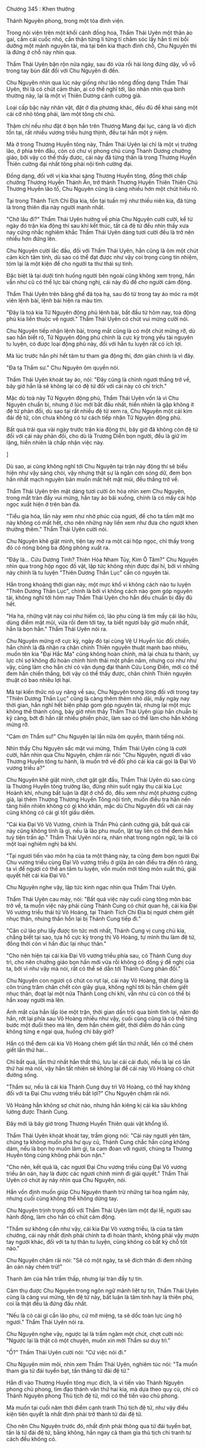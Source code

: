 




Chương 345 : Khen thưởng


Thánh Nguyên phong, trong một tòa đình viện.

Trong nội viện trên một khối cánh đồng hoa, Thẩm Thái Uyên một thân áo gai, cầm cái cuốc nhỏ, cẩn thận từng li từng tí chăm sóc lấy hắn tỉ mỉ bồi dưỡng một mảnh nguyên tài, mà tại bên kia thạch đình chỗ, Chu Nguyên thì là đứng ở chỗ này nhìn qua.

Thẩm Thái Uyên bận rộn nửa ngày, sau đó vừa rồi hài lòng đứng dậy, vỗ vỗ trong tay bùn đất đối với Chu Nguyên đi đến.

Chu Nguyên nhìn qua lúc này giống như lão nông đồng dạng Thẩm Thái Uyên, thì là có chút cảm thán, ai có thể nghĩ tới, lão nhân nhìn qua bình thường này, lại là một vị Thiên Dương cảnh cường giả.

Loại cấp bậc này nhân vật, đặt ở địa phương khác, đều đủ để khai sáng một cái cỡ nhỏ tông phái, làm một tông chi chủ.

Thậm chí nếu như đặt ở bọn hắn trên Thương Mang đại lục, càng là vô địch tồn tại, rất nhiều vương triều hưng thịnh, đều tại hắn một ý niệm.

Mà ở trong Thương Huyền tông này, Thẩm Thái Uyên lại chỉ là một vị trưởng lão, ở phía trên đầu, còn có chư vị phong chủ cùng Thanh Dương chưởng giáo, bởi vậy có thể thấy được, cái này đã từng thân là trong Thương Huyền Thiên cường đại nhất tông phái nội tình cường đại.

Đồng dạng, đối với vị kia khai sáng Thương Huyền tông, đồng thời chấp chưởng Thương Huyền Thánh Ấn, trở thành Thương Huyền Thiên Thiên Chủ Thương Huyền lão tổ, Chu Nguyên cũng là càng nhiều hơn một chút hiểu rõ.

Tại trong Thánh Tích Chi Địa kia, tồn tại tuấn mỹ như thiếu niên kia, đã từng là trong thiên địa này người mạnh nhất.

"Chờ lâu đi?" Thẩm Thái Uyên hướng về phía Chu Nguyên cười cười, kể từ ngày đó trận kia động thí sau khi kết thúc, tất cả đệ tử đều nhìn thấy xưa nay cứng nhắc nghiêm khắc Thẩm Thái Uyên dáng tươi cười đều là trở nên nhiều hơn đứng lên.

Chu Nguyên cười lắc đầu, đối với Thẩm Thái Uyên, hắn cũng là ôm một chút cảm kích tâm tính, dù sao có thể đạt được như vậy coi trọng cùng tín nhiệm, tóm lại là một kiện để cho người ta thư thái sự tình.

Đặc biệt là tại dưới tình huống người bên ngoài cũng không xem trọng, hắn vẫn như cũ có thể lực bài chúng nghị, cái này đủ để cho người cảm động.

Thẩm Thái Uyên trên băng ghế đá tọa hạ, sau đó từ trong tay áo móc ra một viên lệnh bài, lệnh bài hiện ra màu tím.

"Đây là toà kia Tử Nguyên động phủ lệnh bài, bắt đầu từ hôm nay, toà động phủ kia liền thuộc về ngươi." Thẩm Thái Uyên có chút vui mừng cười nói.

Chu Nguyên tiếp nhận lệnh bài, trong mắt cũng là có một chút mừng rỡ, dù sao hắn biết rõ, Tử Nguyên động phủ chính là cực kỳ trọng yếu tài nguyên tu luyện, có được loại động phủ này, đối với hắn tu luyện rất có ích lợi.

Mà lúc trước hắn phí hết tâm tư tham gia động thí, đơn giản chính là vì đây.

"Đa tạ Thẩm sư." Chu Nguyên ôm quyền nói.

Thẩm Thái Uyên khoát tay áo, nói: "Đây cũng là chính ngươi thắng trở về, bây giờ hẳn là sẽ không lại có đệ tử đối với cái này có chỉ trích."

Mặc dù toà này Tử Nguyên động phủ, Thẩm Thái Uyên vốn là vì Chu Nguyên chuẩn bị, nhưng ở lúc mới bắt đầu nhất, hiển nhiên là gặp không ít đệ tử phản đối, dù sao tại rất nhiều đệ tử xem ra, Chu Nguyên một cái kim đái đệ tử, còn chưa không có tư cách tiếp nhận Tử Nguyên động phủ.

Bất quá trải qua vài ngày trước trận kia động thí, bây giờ đã không còn đệ tử đối với cái này phản đối, cho dù là Trương Diễn bọn người, đều là giữ im lặng, hiển nhiên là chấp nhận việc này.

]

Dù sao, ai cũng không nghĩ tới Chu Nguyên tại trận này động thí sẽ biểu hiện như vậy sáng chói, vậy nhưng thật sự là ngăn cơn sóng dữ, đem bọn hắn nhất mạch nguyên bản muốn mất hết mặt mũi, đều thắng trở về.

Thẩm Thái Uyên trên mặt dáng tươi cười ôn hòa nhìn xem Chu Nguyên, trong mắt tràn đầy vui mừng, hắn tay áo bãi xuống, chính là có mấy cái hộp ngọc xuất hiện ở trên bàn đá.

"Tiểu gia hỏa, lần này xem như nhờ phúc của ngươi, để cho ta tấm mặt mo này không có mất hết, cho nên những này liền xem như đưa cho ngươi khen thưởng thêm." Thẩm Thái Uyên cười nói.

Chu Nguyên khẽ giật mình, tiện tay mở ra một cái hộp ngọc, chỉ thấy trong đó có nóng bỏng ba động phóng xuất ra.

"Đây là... Cửu Dương Tinh? Thiên Hỏa Nham Tủy, Kim Ô Tâm?" Chu Nguyên nhìn qua trong hộp ngọc đồ vật, lập tức không nhịn được đại hỉ, bởi vì những này chính là tu luyện "Thiên Dương Thần Lục" cần có nguyên tài.

Hắn trong khoảng thời gian này, một mực khổ vì không cách nào tu luyện "Thiên Dương Thần Lục", chính là bởi vì không cách nào gom góp nguyên tài, không nghĩ tới hôm nay Thẩm Thái Uyên cho hắn đều chuẩn bị đầy đủ hết.

"Ha ha, những vật này coi như hiếm có, lão phu cũng là tìm mấy cái lão hữu, dùng điểm mặt mũi, vừa rồi đem tới tay, ta biết ngươi bây giờ muốn nhất, hẳn là bọn hắn." Thẩm Thái Uyên nói ra.

Chu Nguyên mừng rỡ cực kỳ, ngày đó tại cùng Vệ U Huyền lúc đối chiến, hắn chính là đã nhận ra chân chính Thiên nguyên thuật mạnh bao nhiêu, muốn tên kia "Đại Hắc Ma" cũng không hoàn chỉnh, mà lại chưa tu thành, uy lực chỉ sợ không đủ hoàn chỉnh hình thái một phần năm, nhưng coi như như vậy, cũng làm cho hắn chỉ có vận dụng đại thành Cửu Long Điển, mới có thể đem hắn chiến thắng, bởi vậy có thể thấy được, chân chính Thiên nguyên thuật có bao nhiêu lợi hại.

Mà tại kiến thức nó uy năng về sau, Chu Nguyên trong lòng đối với trong tay "Thiên Dương Thần Lục" cũng là càng thêm thèm nhỏ dãi, mấy ngày nay thời gian, hắn nghĩ hết biện pháp gom góp nguyên tài, nhưng lại một mực không thể thành công, bây giờ nhìn thấy Thẩm Thái Uyên giúp hắn chuẩn bị kỹ càng, bớt đi hắn rất nhiều phiền phức, làm sao có thể làm cho hắn không mừng rỡ.

"Cám ơn Thẩm sư!" Chu Nguyên lại lần nữa ôm quyền, thành tiếng nói.

Nhìn thấy Chu Nguyên sắc mặt vui mừng, Thẩm Thái Uyên cũng là cười cười, hắn nhìn qua Chu Nguyên, chậm rãi nói: "Chu Nguyên, ngươi đi vào Thương Huyền tông tu hành, là muốn trở về đối phó cái kia cái gọi là Đại Võ vương triều a?"

Chu Nguyên khẽ giật mình, chợt gật gật đầu, Thẩm Thái Uyên dù sao cũng là Thương Huyền tông trưởng lão, đừng nhìn suốt ngày thụ cái kia Lục Hoành khí, nhưng bất luận là đặt ở chỗ đó, đều xem như một phương cường giả, lại thêm Thượng Thương Huyền Tông nội tình, muốn điều tra hắn nền tảng hiển nhiên không có gì khó khăn, mặc dù Chu Nguyên đối với cái này cũng không có cái gì tốt giấu diếm.

"Cái kia Đại Võ Võ Vương, chính là Thần Phủ cảnh cường giả, bất quá cái này cũng không tính là gì, nếu là lão phu muốn, lật tay liền có thể đem hắn tuỳ tiện trấn áp." Thẩm Thái Uyên nói ra, nhàn nhạt trong ngôn ngữ, lại là có một loại nghiêm nghị bá khí.

"Tại ngươi tiến vào môn hạ của ta một tháng này, ta cũng đem bọn ngươi Đại Chu vương triều cùng Đại Võ vương triều ở giữa ân oán điều tra đến rõ ràng, ta vì để ngươi có thể an tâm tu luyện, vốn muốn mời tông môn xuất thủ, giải quyết hết cái kia Đại Võ."

Chu Nguyên nghe vậy, lập tức kinh ngạc nhìn qua Thẩm Thái Uyên.

Thẩm Thái Uyên cau mày, nói: "Bất quá việc này cuối cùng tông môn bác trở về, ta muốn việc này phải cùng Thánh Cung có chút quan hệ, cái kia Đại Võ vương triều thái tử Võ Hoàng, tại Thánh Tích Chi Địa bị ngươi chém giết nhục thân, nhưng thần hồn lại bị Thánh Cung tiếp đi."

"Căn cứ lão phu lấy được tin tức mới nhất, Thánh Cung vị cung chủ kia, chẳng biết tại sao, tựa hồ cực kỳ trọng thị Võ Hoàng, tự mình thu làm đệ tử, đồng thời còn vì hắn đúc lại nhục thân."

"Cho nên hiện tại cái kia Đại Võ vương triều phía sau, có Thánh Cung duy trì, cho nên chưởng giáo bọn hắn mới vừa rồi không có đồng ý đề nghị của ta, bởi vì như vậy mà nói, rất có thể sẽ dẫn tới Thánh Cung phản đối."

Chu Nguyên con ngươi có chút co rụt lại, cái này Võ Hoàng, thật đúng là côn trùng trăm chân chết còn giãy giụa, không nghĩ tới bị hắn chém giết nhục thân, đoạt lại một nửa Thánh Long chi khí, vẫn như cũ còn có thể bị hắn xoay người mà lên.

Ánh mắt của hắn lấp lóe một trận, thời gian dần trôi qua bình tĩnh lại, năm đó hắn, rớt lại phía sau Võ Hoàng nhiều như vậy, cuối cùng cũng là có thể từng bước một đuổi theo mà lên, đem hắn chém giết, thời điểm đó hắn cũng không từng e ngại qua, huống chi bây giờ?

Hắn có thể đem cái kia Võ Hoàng chém giết lần thứ nhất, liền có thể chém giết lần thứ hai...

Chỉ bất quá, lần thứ nhất hắn thất thủ, lưu lại cái cái đuôi, nếu là lại có lần thứ hai mà nói, vậy hắn tất nhiên sẽ không lại để cái này Võ Hoàng có chút đường sống.

"Thẩm sư, nếu là cái kia Thánh Cung duy trì Võ Hoàng, có thể hay không đối với ta Đại Chu vương triều bất lợi?" Chu Nguyên chậm rãi nói.

Võ Hoàng hắn không sợ chút nào, nhưng hắn kiêng kị cái kia sâu không lường được Thánh Cung.

Đây mới là bây giờ trong Thương Huyền Thiên quái vật khổng lồ.

Thẩm Thái Uyên khoát khoát tay, trầm giọng nói: "Cái này ngươi yên tâm, chúng ta không muốn phá hư quy củ, Thánh Cung chắc hẳn cũng không dám, nếu là bọn họ muốn làm gì, ta cam đoan với ngươi, chúng ta Thương Huyền tông cũng không phải bùn nặn."

"Cho nên, kết quả là, các ngươi Đại Chu vương triều cùng Đại Võ vương triều ân oán, hay là được các ngươi chính mình đi giải quyết." Thẩm Thái Uyên có chút áy náy nhìn qua Chu Nguyên, nói.

Hắn vốn định muốn giúp Chu Nguyên thanh trừ những tai hoạ ngầm này, nhưng cuối cùng không thể không dừng tay.

Chu Nguyên trịnh trọng đối với Thẩm Thái Uyên làm một đại lễ, người sau hành động, làm cho hắn có chút cảm động.

"Thẩm sư không cần như vậy, cái kia Đại Võ vương triều, là của ta tâm chướng, cái này nhất định phải chính ta đi hoàn thành, không phải vậy mượn tay người khác, đối với ta tự thân tu luyện, cũng không có bất kỳ chỗ tốt nào."

Chu Nguyên chậm rãi nói: "Sẽ có một ngày, ta sẽ đích thân đi đem những ân oán này chém trừ!"

Thanh âm của hắn trầm thấp, nhưng lại tràn đầy tự tin.

Cảm thụ được Chu Nguyên trong ngôn ngữ mãnh liệt tự tin, Thẩm Thái Uyên cũng là càng vui mừng, tên đệ tử này, bất luận là tâm tính hay là thiên phú, coi là thật đều là đứng đầu nhất.

"Nếu là có cái gì cần lão phu, cứ mở miệng, ta sẽ dốc toàn lực ủng hộ ngươi." Thẩm Thái Uyên nói ra.

Chu Nguyên nghe vậy, ngược lại là trầm ngâm một chút, chợt cười nói: "Ngược lại là thật có một chuyện, muốn xin mời Thẩm sư duy trì."

"Ồ?" Thẩm Thái Uyên cười nói: "Cứ việc nói đi."

Chu Nguyên mím môi, nhìn xem Thẩm Thái Uyên, nghiêm túc nói: "Ta muốn tham gia tử đái tuyển bạt, tấn thăng tử đái đệ tử."

Hắn đi vào Thương Huyền tông mục đích, là vì tiến vào Thánh Nguyên phong chủ phong, tìm đạo thánh văn thứ hai kia, mà dựa theo quy củ, chỉ có Thánh Nguyên phong Thủ tịch đệ tử, mới có thể tiến vào chủ phong.

Mà muốn tại cuối năm thời điểm cạnh tranh Thủ tịch đệ tử, như vậy điều kiện tiên quyết là nhất định phải trở thành tử đái đệ tử.

Cho nên Chu Nguyên trước đó, nhất định phải thông qua tử đái tuyển bạt, tấn là tử đái đệ tử, bằng không, hắn ngay cả tham gia thủ tịch chi tranh tư cách đều không có.




